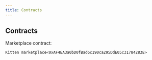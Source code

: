 ```yaml
---
title: Contracts
---
```


## Contracts

Marketplace contract:

```
Kitten marketplace<0xAF4EA3a0bD0fBad6c190ca295DdE05c31784283E>
```

